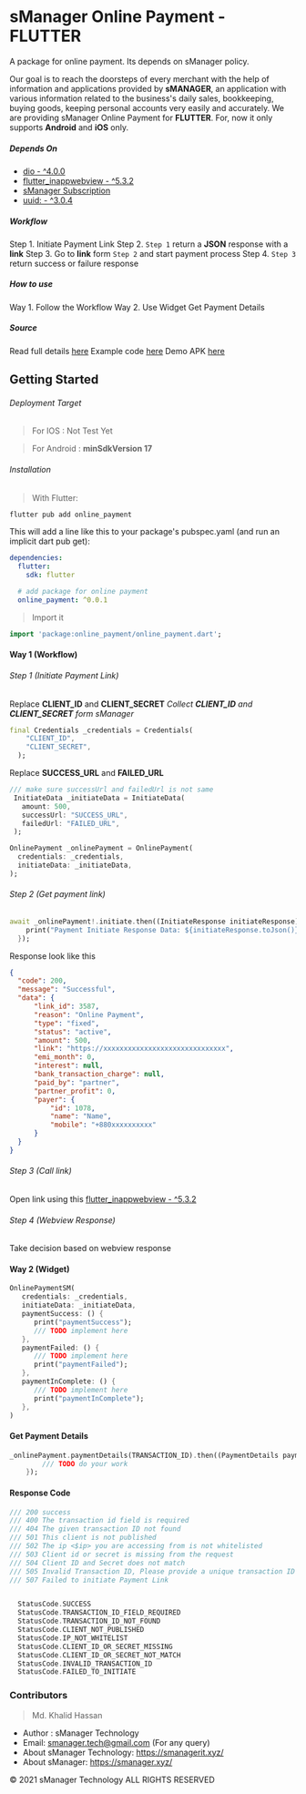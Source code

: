 # sManager Online Payment - FLUTTER

A package for online payment. Its depends on sManager policy.

Our goal is to reach the doorsteps of every merchant with the help of information and applications provided by **sMANAGER**, an application with various information related to the business's daily sales, bookkeeping, buying goods, keeping personal accounts very easily and accurately.
We are providing sManager Online Payment for **FLUTTER**. For, now it only supports **Android** and **iOS** only.

##### Depends On

* [dio - ^4.0.0](https://pub.dev/packages/dio)
* [flutter_inappwebview - ^5.3.2](https://pub.dev/packages/flutter_inappwebview)
* [sManager Subscription](https://play.google.com/store/apps/details?id=xyz.sheba.managerapp)
* [uuid: - ^3.0.4](https://pub.dev/packages/uuid)

##### Workflow
Step 1. Initiate Payment Link
Step 2. <code>Step 1</code> return a **JSON** response with a **link**
Step 3. Go to **link** form <code>Step 2</code> and start payment process
Step 4. <code>Step 3</code> return success or failure response


##### How to use
Way 1. Follow the Workflow
Way 2. Use Widget
Get Payment Details

##### Source
Read full details [here](https://smanagerit.xyz/online-payment-doc)
Example code [here]()
Demo APK [here]()

## Getting Started


###### Deployment Target

> For IOS : Not Test Yet

> For Android : **minSdkVersion 17**

###### Installation
> With Flutter:
```bash
flutter pub add online_payment
```

This will add a line like this to your package's pubspec.yaml (and run an implicit dart pub get):
```yaml
dependencies:
  flutter:
    sdk: flutter

  # add package for online payment
  online_payment: ^0.0.1
```

> Import it
```dart
import 'package:online_payment/online_payment.dart';
```

#### Way 1 (Workflow)
###### Step 1 (Initiate Payment Link)
Replace **CLIENT_ID** and **CLIENT_SECRET**
*Collect **CLIENT_ID** and **CLIENT_SECRET** form sManager*
```dart
final Credentials _credentials = Credentials(
    "CLIENT_ID",
    "CLIENT_SECRET",
  );
  ```
 
 Replace **SUCCESS_URL** and **FAILED_URL**
 ```dart
 /// make sure successUrl and failedUrl is not same
  InitiateData _initiateData = InitiateData(
    amount: 500,
    successUrl: "SUCCESS_URL",
    failedUrl: "FAILED_URL",
  );
  ```
 
 
  ```dart
  OnlinePayment _onlinePayment = OnlinePayment(
    credentials: _credentials, 
    initiateData: _initiateData,
  );
  ```
  ###### Step 2 (Get payment link)
  
  ```dart
  await _onlinePayment!.initiate.then((InitiateResponse initiateResponse) {
      print("Payment Initiate Response Data: ${initiateResponse.toJson()}");
    });
  ```
  Response look like this
  ```json
  {
    "code": 200,
    "message": "Successful",
    "data": {
        "link_id": 3587,
        "reason": "Online Payment",
        "type": "fixed",
        "status": "active",
        "amount": 500,
        "link": "https://xxxxxxxxxxxxxxxxxxxxxxxxxxxxxx",
        "emi_month": 0,
        "interest": null,
        "bank_transaction_charge": null,
        "paid_by": "partner",
        "partner_profit": 0,
        "payer": {
            "id": 1078,
            "name": "Name",
            "mobile": "+880xxxxxxxxxx"
        }
    }
}
  ```

 ###### Step 3 (Call link)
 Open link using this [flutter_inappwebview - ^5.3.2](https://pub.dev/packages/flutter_inappwebview)
 
 ###### Step 4 (Webview Response)
Take decision based on webview response

#### Way 2 (Widget)
```dart
OnlinePaymentSM(
   credentials: _credentials,
   initiateData: _initiateData,
   paymentSuccess: () {
      print("paymentSuccess");
      /// TODO implement here
   },
   paymentFailed: () {
      /// TODO implement here
      print("paymentFailed");
   },
   paymentInComplete: () {
      /// TODO implement here
      print("paymentInComplete");
   },
)
```

#### Get Payment Details
```dart
_onlinePayment.paymentDetails(TRANSACTION_ID).then((PaymentDetails paymentDetails){
        /// TODO do your work
    });
```

#### Response Code
```dart
/// 200	success
/// 400	The transaction id field is required
/// 404	The given transaction ID not found
/// 501	This client is not published
/// 502	The ip <$ip> you are accessing from is not whitelisted
/// 503	Client id or secret is missing from the request
/// 504	Client ID and Secret does not match
/// 505	Invalid Transaction ID, Please provide a unique transaction ID
/// 507	Failed to initiate Payment Link


  StatusCode.SUCCESS
  StatusCode.TRANSACTION_ID_FIELD_REQUIRED
  StatusCode.TRANSACTION_ID_NOT_FOUND
  StatusCode.CLIENT_NOT_PUBLISHED
  StatusCode.IP_NOT_WHITELIST
  StatusCode.CLIENT_ID_OR_SECRET_MISSING
  StatusCode.CLIENT_ID_OR_SECRET_NOT_MATCH
  StatusCode.INVALID_TRANSACTION_ID
  StatusCode.FAILED_TO_INITIATE

```

### Contributors

>Md. Khalid Hassan

- Author : sManager Technology
- Email: smanager.tech@gmail.com (For any query)
- About sManager Technology: https://smanagerit.xyz/
- About sManager: https://smanager.xyz/

© 2021 sManager Technology ALL RIGHTS RESERVED
